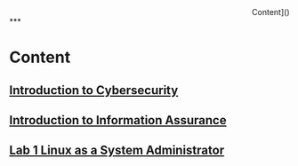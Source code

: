 <div align="right"> Content]() </div> 
***

# Content

## [Introduction to Cybersecurity]()
## [Introduction to Information Assurance]()

## [Lab 1 Linux as a System Administrator]()
